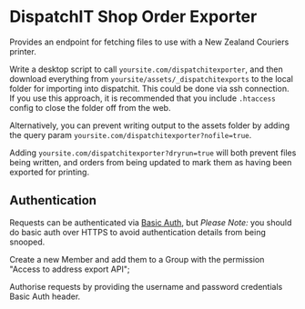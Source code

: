 # DispatchIT Shop Order Exporter

Provides an endpoint for fetching files to use with a New Zealand Couriers printer.

Write a desktop script to call `yoursite.com/dispatchitexporter`, and then download everything from
`yoursite/assets/_dispatchitexports` to the local folder for importing into dispatchit. This could be done via ssh connection. If you use this approach, it is recommended that you include `.htaccess` config to close the folder off from the web.

Alternatively, you can prevent writing output to the assets folder by adding the query param `yoursite.com/dispatchitexporter?nofile=true`.

Adding `yoursite.com/dispatchitexporter?dryrun=true` will both prevent files being written, and orders from being updated to mark them as having been exported for printing.

## Authentication

Requests can be authenticated via [Basic Auth](https://en.wikipedia.org/wiki/Basic_access_authentication), but *Please Note:* you should do basic auth over HTTPS to avoid authentication details from being snooped.

Create a new Member and add them to a Group with the permission "Access to address export API";

Authorise requests by providing the username and password credentials Basic Auth header.
